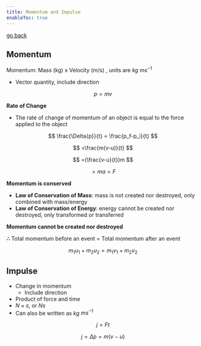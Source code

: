 ```yaml
---
title: Momentum and Impulse
enableToc: true
---
```


[go back](Physics/11Physics.md)

## Momentum

Momentum: Mass (kg) x Velocity (m/s) , units are $kg$ $ms^{-1}$

-   Vector quantity, include direction

$$ p = mv $$

****************************Rate of Change****************************

-   The rate of change of momentum of an object is equal to the force applied to the object

$$ \frac{\Delta{p}}{t} = \frac{p_f-p_i}{t} $$

$$ =\frac{m(v-u)}{t} $$

$$ =(\frac{v-u}{t})m $$

$$ =ma=F $$

**Momentum is conserved**

-   **Law of Conservation of Mass**: mass is not created nor destroyed, only combined with mass/energy
-   **Law of Conservation of Energy**: energy cannot be created nor destroyed, only transformed or transferred

******************************************************Momentum cannot be created nor destroyed******************************************************

**∴** Total momentum before an event = Total momentum after an event

$$ m_1u_1+m_2u_2=m_1v_1+m_2v_2 $$

## Impulse

-   Change in momentum
    -   Include direction
-   Product of force and time
-   $N\times{s}$, or $Ns$
- Can also be written as $kg$ $ms^{-1}$

$$ j =Ft $$

$$ j=\Delta{p} = m(v-u) $$